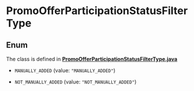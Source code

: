 

# PromoOfferParticipationStatusFilterType

## Enum

The class is defined in **[PromoOfferParticipationStatusFilterType.java](../../src/main/java/org/openapitools/model/PromoOfferParticipationStatusFilterType.java)**


* `MANUALLY_ADDED` (value: `"MANUALLY_ADDED"`)

* `NOT_MANUALLY_ADDED` (value: `"NOT_MANUALLY_ADDED"`)



